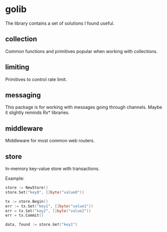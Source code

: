 # golib
The library contains a set of solutions I found useful.

## collection
Common functions and primitives popular when working with collections.

## limiting
Primitives to control rate limit.

## messaging
This package is for working with messages going through channels.
Maybe it slightly reminds Rx* libraries.

## middleware
Middleware for most common web routers.

## store
In-memory key-value store with transactions.

Example:
```go
store := NewStore()
store.Set("key0", []byte("value0"))

tx := store.Begin()
err := tx.Set("key1", []byte("value1"))
err = tx.Set("key2", []byte("value2"))
err = tx.Commit()

data, found := store.Get("key1")
```
